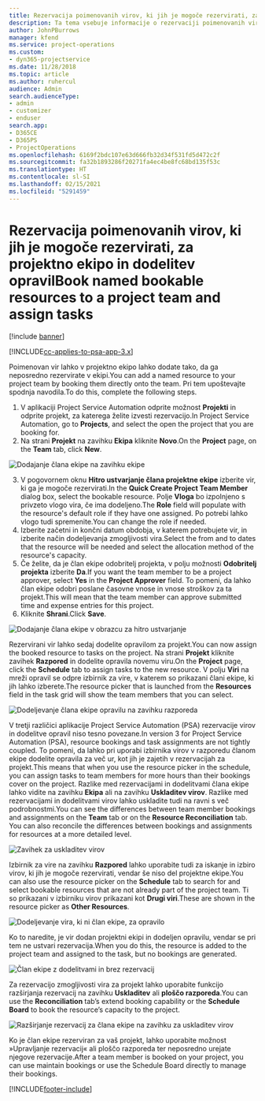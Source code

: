 ```yaml
---
title: Rezervacija poimenovanih virov, ki jih je mogoče rezervirati, za projektno ekipo in dodelitev opravil
description: Ta tema vsebuje informacije o rezervaciji poimenovanih virov projektne ekipe in njihovi dodelitvi opravilom.
author: JohnPBurrows
manager: kfend
ms.service: project-operations
ms.custom:
- dyn365-projectservice
ms.date: 11/28/2018
ms.topic: article
ms.author: ruhercul
audience: Admin
search.audienceType:
- admin
- customizer
- enduser
search.app:
- D365CE
- D365PS
- ProjectOperations
ms.openlocfilehash: 6169f2bdc107e63d666fb32d34f531fd5d472c2f
ms.sourcegitcommit: fa32b1893286f20271fa4ec4be8fc68bd135f53c
ms.translationtype: HT
ms.contentlocale: sl-SI
ms.lasthandoff: 02/15/2021
ms.locfileid: "5291459"
---
```

# <a name="book-named-bookable-resources-to-a-project-team-and-assign-tasks"></a><span data-ttu-id="2af18-103">Rezervacija poimenovanih virov, ki jih je mogoče rezervirati, za projektno ekipo in dodelitev opravil</span><span class="sxs-lookup"><span data-stu-id="2af18-103">Book named bookable resources to a project team and assign tasks</span></span> 

[!include [banner](../includes/psa-now-project-operations.md)]

[!INCLUDE[cc-applies-to-psa-app-3.x](../includes/cc-applies-to-psa-app-3x.md)]

<span data-ttu-id="2af18-104">Poimenovan vir lahko v projektno ekipo lahko dodate tako, da ga neposredno rezervirate v ekipi.</span><span class="sxs-lookup"><span data-stu-id="2af18-104">You can  add a named resource to your project team by booking them directly onto the team.</span></span> <span data-ttu-id="2af18-105">Pri tem upoštevajte spodnja navodila.</span><span class="sxs-lookup"><span data-stu-id="2af18-105">To do this, complete the following steps.</span></span>

1. <span data-ttu-id="2af18-106">V aplikaciji Project Service Automation odprite možnost **Projekti** in odprite projekt, za katerega želite izvesti rezervacijo.</span><span class="sxs-lookup"><span data-stu-id="2af18-106">In  Project Service Automation, go to **Projects**, and select the open the project that you are booking for.</span></span>
2. <span data-ttu-id="2af18-107">Na strani **Projekt** na zavihku **Ekipa** kliknite **Novo**.</span><span class="sxs-lookup"><span data-stu-id="2af18-107">On the **Project** page, on the **Team** tab, click **New**.</span></span> 

![Dodajanje člana ekipe na zavihku ekipe](media/RM-how-to-1.png)

3. <span data-ttu-id="2af18-109">V pogovornem oknu **Hitro ustvarjanje člana projektne ekipe** izberite vir, ki ga je mogoče rezervirati.</span><span class="sxs-lookup"><span data-stu-id="2af18-109">In the **Quick Create Project Team Member** dialog box, select the bookable resource.</span></span> <span data-ttu-id="2af18-110">Polje **Vloga** bo izpolnjeno s privzeto vlogo vira, če ima dodeljeno.</span><span class="sxs-lookup"><span data-stu-id="2af18-110">The **Role** field will populate with the resource's default role if they have one assigned.</span></span> <span data-ttu-id="2af18-111">Po potrebi lahko vlogo tudi spremenite.</span><span class="sxs-lookup"><span data-stu-id="2af18-111">You can change the role if needed.</span></span> 
4. <span data-ttu-id="2af18-112">Izberite začetni in končni datum obdobja, v katerem potrebujete vir, in izberite način dodeljevanja zmogljivosti vira.</span><span class="sxs-lookup"><span data-stu-id="2af18-112">Select the from and to dates that the resource will be needed and select the allocation method of the resource's capacity.</span></span> 
5. <span data-ttu-id="2af18-113">Če želite, da je član ekipe odobritelj projekta, v polju možnosti **Odobritelj projekta** izberite **Da**.</span><span class="sxs-lookup"><span data-stu-id="2af18-113">If you want the team member to be a project approver, select **Yes** in the **Project Approver** field.</span></span> <span data-ttu-id="2af18-114">To pomeni, da lahko član ekipe odobri poslane časovne vnose in vnose stroškov za ta projekt.</span><span class="sxs-lookup"><span data-stu-id="2af18-114">This will mean that the team member can approve submitted time and expense entries for this project.</span></span> 
6. <span data-ttu-id="2af18-115">Kliknite **Shrani**.</span><span class="sxs-lookup"><span data-stu-id="2af18-115">Click **Save**.</span></span>

![Dodajanje člana ekipe v obrazcu za hitro ustvarjanje](media/RM-how-to-2.png)


<span data-ttu-id="2af18-117">Rezervirani vir lahko sedaj dodelite opravilom za projekt.</span><span class="sxs-lookup"><span data-stu-id="2af18-117">You can now assign the booked resource to tasks on the project.</span></span> <span data-ttu-id="2af18-118">Na strani **Projekt** kliknite zavihek **Razpored** in dodelite opravila novemu viru.</span><span class="sxs-lookup"><span data-stu-id="2af18-118">On the **Project** page, click the **Schedule** tab to assign tasks to the new resource.</span></span> <span data-ttu-id="2af18-119">V polju **Viri** na mreži opravil se odpre izbirnik za vire, v katerem so prikazani člani ekipe, ki jih lahko izberete.</span><span class="sxs-lookup"><span data-stu-id="2af18-119">The resource picker that is launched from the **Resources** field in the task grid will show the team members that you can select.</span></span>

![Dodeljevanje člana ekipe opravilu na zavihku razporeda](media/RM-how-to-3.png)

<span data-ttu-id="2af18-121">V tretji različici aplikacije Project Service Automation (PSA) rezervacije virov in dodelitve opravil niso tesno povezane.</span><span class="sxs-lookup"><span data-stu-id="2af18-121">In version 3 for Project Service Automation (PSA), resource bookings and task assignments are not tightly coupled.</span></span> <span data-ttu-id="2af18-122">To pomeni, da lahko pri uporabi izbirnika virov v razporedu članom ekipe dodelite opravila za več ur, kot jih je zajetih v rezervacijah za projekt.</span><span class="sxs-lookup"><span data-stu-id="2af18-122">This means that when you use the resource picker in the schedule, you can assign tasks to team members for more hours than their bookings cover on the project.</span></span>
<span data-ttu-id="2af18-123">Razlike med rezervacijami in dodelitvami člana ekipe lahko vidite na zavihku **Ekipa** ali na zavihku **Uskladitev virov**. Razlike med rezervacijami in dodelitvami virov lahko uskladite tudi na ravni s več podrobnostmi.</span><span class="sxs-lookup"><span data-stu-id="2af18-123">You can see the differences between team member bookings and assignments on the **Team** tab or on the **Resource Reconciliation** tab. You can also reconcile the differences between bookings and assignments for resources at a more detailed level.</span></span>

![Zavihek za uskladitev virov](media/RM-how-to-4.png)

<span data-ttu-id="2af18-125">Izbirnik za vire na zavihku **Razpored** lahko uporabite tudi za iskanje in izbiro virov, ki jih je mogoče rezervirati, vendar še niso del projektne ekipe.</span><span class="sxs-lookup"><span data-stu-id="2af18-125">You can also use the resource picker on the **Schedule** tab to search for and select bookable resources that are not already part of the project team.</span></span> <span data-ttu-id="2af18-126">Ti so prikazani v izbirniku virov prikazani kot **Drugi viri**.</span><span class="sxs-lookup"><span data-stu-id="2af18-126">These are shown in the resource picker as **Other Resources**.</span></span>

![Dodeljevanje vira, ki ni član ekipe, za opravilo](media/RM-how-to-5.png)

<span data-ttu-id="2af18-128">Ko to naredite, je vir dodan projektni ekipi in dodeljen opravilu, vendar se pri tem ne ustvari rezervacija.</span><span class="sxs-lookup"><span data-stu-id="2af18-128">When you do this, the resource is added to the project team and assigned to the task, but no bookings are generated.</span></span>

![Član ekipe z dodelitvami in brez rezervacij](media/RM-how-to-6.png)

<span data-ttu-id="2af18-130">Za rezervacijo zmogljivosti vira za projekt lahko uporabite funkcijo razširjanja rezervacij na zavihku **Uskladitev** ali **ploščo razporeda**.</span><span class="sxs-lookup"><span data-stu-id="2af18-130">You can use the **Reconciliation** tab’s extend booking capability or the **Schedule Board** to book the resource’s capacity to the project.</span></span>

![Razširjanje rezervacij za člana ekipe na zavihku za uskladitev virov](media/RM-how-to-7.png)

<span data-ttu-id="2af18-132">Ko je član ekipe rezerviran za vaš projekt, lahko uporabite možnost »Upravljanje rezervacij« ali ploščo razporeda ter neposredno urejate njegove rezervacije.</span><span class="sxs-lookup"><span data-stu-id="2af18-132">After a team member is booked on your project, you can use maintain bookings or use the Schedule Board directly to manage their bookings.</span></span>


[!INCLUDE[footer-include](../includes/footer-banner.md)]